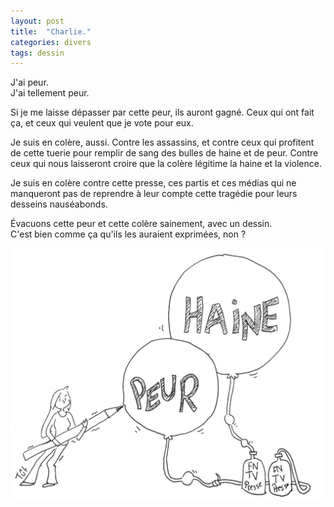 ```yaml
---
layout: post
title:  "Charlie."
categories: divers
tags: dessin
---
```



J'ai peur.  
J'ai tellement peur.

Si je me laisse dépasser par cette peur, ils auront gagné. Ceux qui ont fait ça, et ceux qui veulent que je vote pour eux.

Je suis en colère, aussi. Contre les assassins, et contre ceux qui profitent de cette tuerie pour remplir de sang des bulles de haine et de peur. Contre ceux qui nous laisseront croire que la colère légitime la haine et la violence.

Je suis en colère contre cette presse, ces partis et ces médias qui ne manqueront pas de reprendre à leur compte cette tragédie pour leurs desseins nauséabonds.

Évacuons cette peur et cette colère sainement, avec un dessin.  
C'est bien comme ça qu'ils les auraient exprimées, non ?

![Crayon anti-peur et anti-haine](/img/2015/01/2015-01-07.png)

